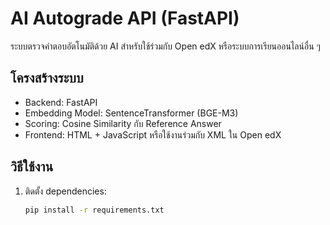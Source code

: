 # AI Autograde API (FastAPI)

ระบบตรวจคำตอบอัตโนมัติด้วย AI สำหรับใช้ร่วมกับ Open edX หรือระบบการเรียนออนไลน์อื่น ๆ

## โครงสร้างระบบ
- Backend: FastAPI
- Embedding Model: SentenceTransformer (BGE-M3)
- Scoring: Cosine Similarity กับ Reference Answer
- Frontend: HTML + JavaScript หรือใช้งานร่วมกับ XML ใน Open edX

## วิธีใช้งาน
1. ติดตั้ง dependencies:
   ```bash
   pip install -r requirements.txt
   
